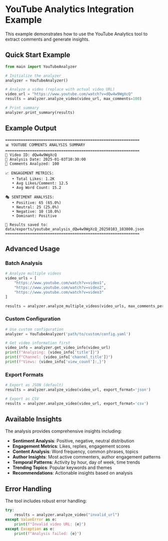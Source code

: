 # YouTube Analytics Integration Example

This example demonstrates how to use the YouTube Analytics tool to extract comments and generate insights.

## Quick Start Example

```python
from main import YouTubeAnalyzer

# Initialize the analyzer
analyzer = YouTubeAnalyzer()

# Analyze a video (replace with actual video URL)
video_url = "https://www.youtube.com/watch?v=dQw4w9WgXcQ"
results = analyzer.analyze_video(video_url, max_comments=100)

# Print summary
analyzer.print_summary(results)
```

## Example Output

```
============================================================
📊 YOUTUBE COMMENTS ANALYSIS SUMMARY
============================================================
🎥 Video ID: dQw4w9WgXcQ
📅 Analysis Date: 2025-01-03T10:30:00
💬 Comments Analyzed: 100

📈 ENGAGEMENT METRICS:
   • Total Likes: 1.2K
   • Avg Likes/Comment: 12.5
   • Avg Word Count: 15.2

🎭 SENTIMENT ANALYSIS:
   • Positive: 65 (65.0%)
   • Neutral: 25 (25.0%)
   • Negative: 10 (10.0%)
   • Dominant: Positive

💾 Results saved to: data/exports/youtube_analysis_dQw4w9WgXcQ_20250103_103000.json
============================================================
```

## Advanced Usage

### Batch Analysis
```python
# Analyze multiple videos
video_urls = [
    "https://www.youtube.com/watch?v=video1",
    "https://www.youtube.com/watch?v=video2",
    "https://www.youtube.com/watch?v=video3"
]

results = analyzer.analyze_multiple_videos(video_urls, max_comments_per_video=200)
```

### Custom Configuration
```python
# Use custom configuration
analyzer = YouTubeAnalyzer('path/to/custom/config.yaml')

# Get video information first
video_info = analyzer.get_video_info(video_url)
print(f"Analyzing: {video_info['title']}")
print(f"Channel: {video_info['channel_title']}")
print(f"Views: {video_info['view_count']:,}")
```

### Export Formats
```python
# Export as JSON (default)
results = analyzer.analyze_video(video_url, export_format='json')

# Export as CSV
results = analyzer.analyze_video(video_url, export_format='csv')
```

## Available Insights

The analysis provides comprehensive insights including:

- **Sentiment Analysis**: Positive, negative, neutral distribution
- **Engagement Metrics**: Likes, replies, engagement scores
- **Content Analysis**: Word frequency, common phrases, topics
- **Author Insights**: Most active commenters, author engagement patterns
- **Temporal Patterns**: Activity by hour, day of week, time trends
- **Trending Topics**: Popular keywords and themes
- **Recommendations**: Actionable insights based on analysis

## Error Handling

The tool includes robust error handling:

```python
try:
    results = analyzer.analyze_video("invalid_url")
except ValueError as e:
    print(f"Invalid video URL: {e}")
except Exception as e:
    print(f"Analysis failed: {e}")
```

